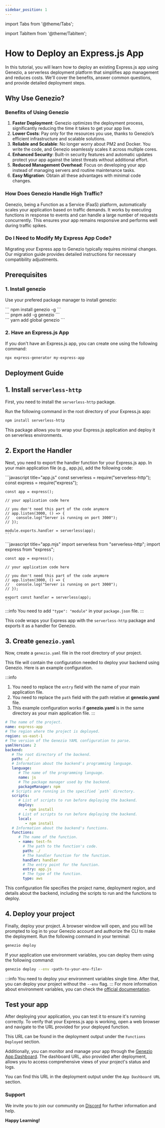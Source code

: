 ```yaml
---
sidebar_position: 1
---
```


import Tabs from '@theme/Tabs';

import TabItem from '@theme/TabItem';

# How to Deploy an Express.js App

In this tutorial, you will learn how to deploy an existing Express.js app using Genezio, a serverless deployment platform that simplifies app management and reduces costs. We'll cover the benefits, answer common questions, and provide detailed deployment steps.

## Why Use Genezio?

### Benefits of Using Genezio

1. **Faster Deployment**: Genezio optimizes the deployment process, significantly reducing the time it takes to get your app live.
2. **Lower Costs**: Pay only for the resources you use, thanks to Genezio’s efficient infrastructure and scalable solutions.
3. **Reliable and Scalable**: No longer worry about PM2 and Docker. You write the code, and Genezio seamlessly scales it across multiple cores.
4. **Enhanced Security**: Built-in security features and automatic updates protect your app against the latest threats without additional effort.
5. **Reduced Management Overhead**: Focus on developing your app instead of managing servers and routine maintenance tasks.
6. **Easy Migration**: Obtain all these advantages with minimal code changes. 

### How Does Genezio Handle High Traffic?

Genezio, being a Function as a Service (FaaS) platform, automatically scales your application based on traffic demands. It works by executing functions in response to events and can handle a large number of requests concurrently. This ensures your app remains responsive and performs well during traffic spikes.

<!--
### What Kind of Support Does Genezio Offer?

Genezio provides 24/7 support for paid plans to assist with any questions or issues. Our dedicated support team ensures your app runs smoothly on our platform. -->

### Do I Need to Modify My Express App Code?

Migrating your Express app to Genezio typically requires minimal changes. Our migration guide provides detailed instructions for necessary compatibility adjustments.

## Prerequisites

### 1. Install genezio

Use your prefered package manager to install genezio:

<Tabs>
  <TabItem className="tab-item" value="npm" label="npm">
<div id="step1-install-npm">
  ```
  npm install genezio -g
  ```
  </div>
  </TabItem>
  <TabItem className="tab-item" value="pnpm" label="pnpm">
  <div id="step1-install-pnpm">
  ```
  pnpm add -g genezio
  ```
  </div>
  </TabItem>
  <TabItem  className="tab-item" value="yarn" label="yarn">
  <div id="step1-install-yarn">
  ```
  yarn add global genezio
  ```
  </div>
  </TabItem>
</Tabs>

### 2. Have an Express.js App
If you don't have an Express.js app, you can create one using the following command:

```bash
npx express-generator my-express-app
```

## Deployment Guide

## 1. Install `serverless-http`

First, you need to install the `serverless-http` package.

Run the following command in the root directory of your Express.js app:

```bash
npm install serverless-http
```

This package allows you to wrap your Express.js application and deploy it on serverless environments.

## 2. Export the Handler

Next, you need to export the handler function for your Express.js app. In your main application file (e.g., app.js), add the following code:

<Tabs>
 <TabItem className="tab-item" value="cjs" label="cjs">
  <div>
  ```javascript title="app.js"
    const serverless = require("serverless-http");
    const express = require("express");

    const app = express();

    // your application code here

    // you don't need this part of the code anymore
    // app.listen(3000, () => {
    //   console.log("Server is running on port 3000");
    // });

    module.exports.handler = serverless(app);
    ```

</div>
</TabItem>
  <TabItem className="tab-item" value="esm" label="esm">
<div>
  ```javascript title="app.mjs"
    import serverless from "serverless-http";
    import express from "express";

    const app = express();

    // your application code here

    // you don't need this part of the code anymore
    // app.listen(3000, () => {
    //   console.log("Server is running on port 3000");
    // });

    export const handler = serverless(app);
    ```

:::info
You need to add `"type": "module"` in your `package.json` file.
:::

  </div>
  </TabItem>
</Tabs>

This code wraps your Express app with the `serverless-http` package and exports it as a handler for Genezio.

## 3. Create `genezio.yaml`

Now, create a `genezio.yaml` file in the root directory of your project.

This file will contain the configuration needed to deploy your backend using Genezio. Here is an example configuration.

:::info

1. You need to replace the `entry` field with the name of your main application file.
2. You need to replace the `path` field with the path relative at **genezio.yaml** file.
3. This example configuration works if **genezio.yaml** is in the same directory as your main application file.
   :::

```yaml
# The name of the project.
name: express-app
# The region where the project is deployed.
region: us-east-1
# The version of the Genezio YAML configuration to parse.
yamlVersion: 2
backend:
   # The root directory of the backend.
   path: ./
   # Information about the backend's programming language.
   language:
      # The name of the programming language.
      name: js
      # The package manager used by the backend.
      packageManager: npm
   # Scripts are running in the specified `path` directory.
   scripts:
      # List of scripts to run before deploying the backend.
      deploy:
         - npm install
      # List of scripts to run before deploying the backend.
      local:
         - npm install
   # Information about the backend's functions.
   functions:
      # The name of the function.
      - name: test-fn
        # The path to the function's code.
        path: ./
        # The handler function for the function.
        handler: handler
        # The entry point for the function.
        entry: app.js
        # The type of the function.
        type: aws
```

This configuration file specifies the project name, deployment region, and details about the backend, including the scripts to run and the functions to deploy.

## 4. Deploy your project

Finally, deploy your project. A browser window will open, and you will be prompted to log in to your Genezio account and authorize the CLI to make the deployment.
Run the following command in your terminal:

```bash
genezio deploy
```

If your application use environment variables, you can deploy them using the following command:

```bash
genezio deploy --env <path-to-your-env-file>
```

:::info
You need to deploy your environment variables single time.
After that, you can deploy your project without the `--env` flag.
:::
For more information about environment variables, you can check the [official documentation](/docs/project-structure/backend-envinronment-variables.md).

## Test your app

After deploying your application, you can test it to ensure it's running correctly. To verify that your Express.js app is working, open a web browser and navigate to the URL provided for your deployed function.

This URL can be found in the deployment output under the `Functions Deployed` section.

Additionally, you can monitor and manage your app through the [Genezio App Dashboard](https://app.genez.io/dashboard). The dashboard URL, also provided after deployment, allows you to access comprehensive views of your project's status and logs.

You can find this URL in the deployment output under the `App Dashboard URL` section.

### Support <a href="#support" id="support"></a>

We invite you to join our community on [Discord](https://discord.gg/uc9H5YKjXv) for further information and help.

**Happy Learning!**
